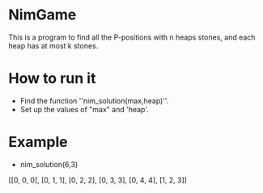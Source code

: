 # NimGame

This is a program to find all the P-positions with n heaps stones, and each heap has at most k stones.


# How to run it

* Find the function ''nim_solution(max,heap)''.
* Set up the values of "max" and 'heap'.

# Example
* nim_solution(6,3)

[[0, 0, 0], [0, 1, 1], [0, 2, 2], [0, 3, 3], [0, 4, 4], [1, 2, 3]]

